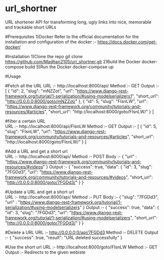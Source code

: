 # url_shortner
URL shortener  API for transforming long, ugly links into nice, memorable and trackable short URLs

#Prerequisites
1)Docker 
  Refer to the official documentation for the installation and configuration of the docker :- https://docs.docker.com/get-docker/
  
#Installation
1)Clone the repo
  git clone https://github.com/Madhan2105/url_shortner.git
2)Build the Docker
  docker-compose build
3)Run the Docker
  docker-compose up
  
#Usage

#Fetch all the URL
URL    :- http://localhost:8000/api/
Method :- GET
Output :- 
          [
              {
                  "id": 2,
                  "slug": "mNZZot",
                  "url": "https://www.django-rest-framework.org/tutorial/1-serialization/#using-modelserializers1",
                  "short_url": "http://0.0.0.0:8000/goto/mNZZot/"
              },
              {
                  "id": 5,
                  "slug": "FIsnLW",
                  "url": "https://www.django-rest-framework.org/community/tutorials-and-resources/#articles",
                  "short_url": "http://localhost:8000/goto/FIsnLW/"
              }
          ]
          
#filter a certain URL          
URL    :- http://localhost:8000/api/FIsnLW
Method :- GET
Output :-
          [
              {
                  "id": 5,
                  "slug": "FIsnLW",
                  "url": "https://www.django-rest-framework.org/community/tutorials-and-resources/#articles",
                  "short_url": "http://localhost:8000/goto/FIsnLW/"
              }
          ]
          
#Add a URL and get a short url          
URL    :- http://localhost:8000/api/
Method :- POST
Body   :- 
          {
            "url" : "https://www.django-rest-framework.org/community/tutorials-and-resources/#videos"
          }
Output :-
          {
              "success": true,
              "data": {
                  "id": 3,
                  "slug": "7FGDd3",
                  "url": "https://www.django-rest-framework.org/community/tutorials-and-resources/#videos",
                  "short_url": "http://0.0.0.0:8000/goto/7FGDd3/"
              }
          }
          
#Update a URL and get a short url       
URL    :- http://localhost:8000/api/
Method :- PUT
Body   :- 
          {
             "slug": "7FGDd3",
            "url" : "https://www.django-rest-framework.org/tutorial/1-serialization/#using-modelserializers"
          }
Output :-
          {
              "success": true,
              "data": {
                  "id": 3,
                  "slug": "7FGDd3",
                  "url": "https://www.django-rest-framework.org/tutorial/1-serialization/#using-modelserializers",
                  "short_url": "http://0.0.0.0:8000/goto/7FGDd3/"
              }
          }
          
#Delete a URL 
URL    :- http://0.0.0.0:0/api/7FGDd3
Method :- DELETE
Output :- 
          {
              "success": true,
              "result": "URL deleted successfully"
          }
          
#Use the short url
URL    :- http://localhost:8000/goto/FIsnLW
Method :- GET
Output :- Redirects to the given webiste 
